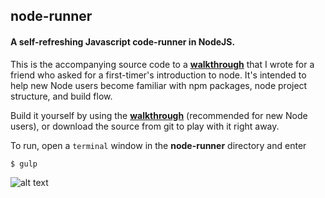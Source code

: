 ## node-runner

#### A self-refreshing Javascript code-runner in NodeJS.

This is the accompanying source code to a **[walkthrough](https://medium.com/@erikfox/how-to-build-a-self-refreshing-javascript-code-runner-in-nodejs-ee1301d65877)** that I wrote for a friend who asked for a first-timer's introduction to node. It's intended to help new Node users become familiar with npm packages, node project structure, and build flow.

Build it yourself by using the **[walkthrough](https://medium.com/@erikfox/how-to-build-a-self-refreshing-javascript-code-runner-in-nodejs-ee1301d65877)** (recommended for new Node users), or download the source from git to play with it right away.

To run, open a `terminal` window in the **node-runner** directory and enter

    $ gulp

![alt text](https://d262ilb51hltx0.cloudfront.net/max/787/1*RVkcVkc6V9WI9DTy_a_VXg.png "Coda 2 screenshot")
